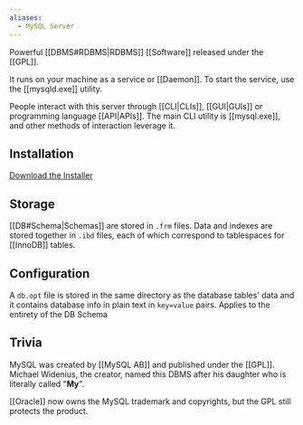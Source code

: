 ```yaml
---
aliases:
  - MySQL Server
---
```

Powerful [[DBMS#RDBMS|RDBMS]] [[Software]] released under the [[GPL]].

It runs on your machine as a service or [[Daemon]].
To start the service, use the [[mysqld.exe]] utility.

People interact with this server through [[CLI|CLIs]], [[GUI|GUIs]] or programming language [[API|APIs]].
The main CLI utility is [[mysql.exe]], and other methods of interaction leverage it.

## Installation

[Download the Installer](https://dev.mysql.com/downloads/installer/)

## Storage

[[DB#Schema|Schemas]] are stored in `.frm` files.
Data and indexes are stored together in `.ibd` files, each of which correspond to tablespaces for [[InnoDB]] tables.

## Configuration

A `db.opt` file is stored in the same directory as the database tables' data and it contains database info in plain text in `key=value` pairs. Applies to the entirety of the DB Schema

## Trivia

MySQL was created by [[MySQL AB]] and published under the [[GPL]].
Michael Widenius, the creator, named this DBMS after his daughter who is literally called "**My**".

[[Oracle]] now owns the MySQL trademark and copyrights, but the GPL still protects the product.